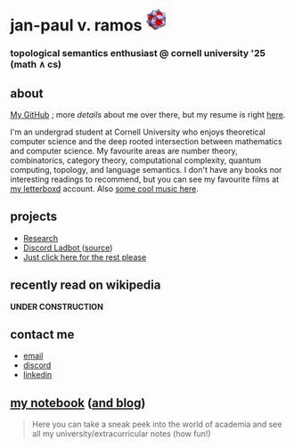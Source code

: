 # jan-paul v. ramos ![alt text](./Data/icosi.png)
### topological semantics enthusiast @ cornell university '25 (math ∧ cs)

## about
[My GitHub](https://github.com/jpVinnie) ; more *details* about me over there, but my resume is right [here](https://github.com/jpVinnie/jpVinnie/blob/master/Data/LinkedIn%20Resume.pdf).

I'm an undergrad student at Cornell University who enjoys theoretical computer science and the deep rooted intersection between mathematics and computer science. My favourite areas are number theory, combinatorics, category theory, computational complexity, quantum computing, topology, and language semantics. I don't have any books nor interesting readings to recommend, but you can see my favourite films at [my letterboxd](https://letterboxd.com/Vinnely/) account. Also [some cool music here](https://bandcamp.com/jpvinnely).

## projects
- [Research](https://research.jpramos.me)
- [Discord Ladbot ](https://camto.github.io/Lad/Website/)([source](https://github.com/Camto/Lad))
- [Just click here for the rest please](https://github.com/jpVinnie?tab=repositories)

## recently read on wikipedia 
**UNDER CONSTRUCTION**

## contact me
- [email](mailto:jvr34@cornell.edu)
- [discord](https://discord.com/users/294518633541926912)
- [linkedin](https://www.linkedin.com/in/jan-paul-v-ramos-6268bb208/)

## [my notebook](https://notes.jpramos.me) ([and blog](https://notes.jpramos.me/blog))
> Here you can take a sneak peek into the world of academia and see all my university/extracurricular notes (how fun!)
